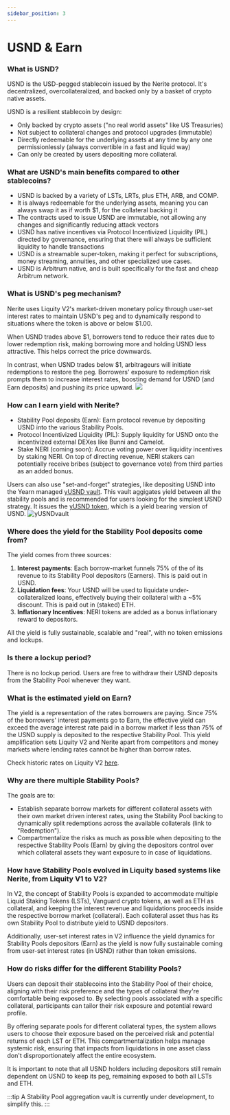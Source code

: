 ```yaml
---
sidebar_position: 3
---
```



# USND & Earn

### What is USND?

USND is the USD-pegged stablecoin issued by the Nerite protocol. It's decentralized, overcollateralized, and backed only by a basket of crypto native assets.

USND is a resilient stablecoin by design:

* Only backed by crypto assets ("no real world assets" like US Treasuries)
* Not subject to collateral changes and protocol upgrades (immutable)
* Directly redeemable for the underlying assets at any time by any one permissionlessly (always convertible in a fast and liquid way)
* Can only be created by users depositing more collateral. 

### What are USND's main benefits compared to other stablecoins?

* USND is backed by a variety of LSTs, LRTs, plus ETH, ARB, and COMP.
* It is always redeemable for the underlying assets, meaning you can always swap it as if worth $1, for the collateral backing it
* The contracts used to issue USND are immutable, not allowing any changes and significantly reducing attack vectors
* USND has native incentives via Protocol Incentivized Liquidity (PIL) directed by governance, ensuring that there will always be sufficient liquidity to handle transactions
* USND is a streamable super-token, making it perfect for subscriptions, money streaming, annuities, and other specialized use cases.
* USND is Arbitrum native, and is built specifically for the fast and cheap Arbitrum network.

### What is USND's peg mechanism?

Nerite uses Liquity V2's market-driven monetary policy through user-set interest rates to maintain USND's peg and to dynamically respond to situations where the token is above or below $1.00.

When USND trades above $1, borrowers tend to reduce their rates due to lower redemption risk, making borrowing more and holding USND less attractive. This helps correct the price downwards.

In contrast, when USND trades below $1, arbitrageurs will initiate redemptions to restore the peg. Borrowers' exposure to redemption risk prompts them to increase interest rates, boosting demand for USND (and Earn deposits) and pushing its price upward.
![](https://docs.liquity.org/~gitbook/image?url=https%3A%2F%2F2342324437-files.gitbook.io%2F%7E%2Ffiles%2Fv0%2Fb%2Fgitbook-x-prod.appspot.com%2Fo%2Fspaces%252FE2A1Xrcj7XasxOiotWky%252Fuploads%252FOPagS0zx2PSCiAFmH8Uq%252Flight%2520-%2520BOLD%2520peg%2520mechanism.png%3Falt%3Dmedia%26token%3Dfcc3163a-a96d-4085-a1ea-d5c4606ab3b7&width=768&dpr=4&quality=100&sign=37ed4c8c&sv=2)

### How can I earn yield with Nerite?

* Stability Pool deposits (Earn): Earn protocol revenue by depositing USND into the various Stability Pools.
* Protocol Incentivized Liquidity (PIL): Supply liquidity for USND onto the incentivized external DEXes like Bunni and Camelot. 
* Stake NERI (coming soon): Accrue voting power over liquidity incentives by staking NERI. On top of directing revenue, NERI stakers can potentially receive bribes (subject to governance vote) from third parties as an added bonus.

Users can also use "set-and-forget" strategies, like depositing USND into the Yearn managed [yUSND vault](https://app.nerite.org/earn/yusnd). This vault aggigates yield between all the  stability pools and is recommended for users looking for the simplest USND strategy. It issues the [yUSND token](https://arbiscan.io/address/0x252b965400862d94bda35fecf7ee0f204a53cc36), which is a yield bearing version of USND.
![yUSNDvault](/img/yUSNDvault.png)

### Where does the yield for the Stability Pool deposits come from?

The yield comes from three sources:

1. **Interest payments**: Each borrow-market funnels 75% of the of its revenue to its Stability Pool depositors (Earners). This is paid out in USND.
2. **Liquidation fees**: Your USND will be used to liquidate under-collateralized loans, effectively buying their collateral with a \~5% discount. This is paid out in (staked) ETH.
3. **Inflationary Incentives**: NERI tokens are added as a bonus inflationary reward to depositors.

All the yield is fully sustainable, scalable and "real", with no token emissions and lockups.

### Is there a lockup period? 

There is no lockup period. Users are free to withdraw their USND deposits from the Stability Pool whenever they want.

### What is the estimated yield on Earn? 

The yield is a representation of the rates borrowers are paying. Since 75% of the borrowers' interest payments go to Earn, the effective yield can exceed the average interest rate paid in a borrow market if less than 75% of the USND supply is deposited to the respective Stability Pool. This yield amplification sets Liquity V2 and Nerite apart from competitors and money markets where lending rates cannot be higher than borrow rates.

Check historic rates on Liquity V2 [here](https://dune.com/liquity/liquity-v2#interest-rates).

### Why are there multiple Stability Pools?

The goals are to:

* Establish separate borrow markets for different collateral assets with their own market driven interest rates, using the Stability Pool backing to dynamically split redemptions across the available collaterals (link to "Redemption").
* Compartmentalize the risks as much as possible when depositing to the respective Stability Pools (Earn) by giving the depositors control over which collateral assets they want exposure to in case of liquidations.

### How have Stability Pools evolved in Liquity based systems like Nerite, from Liquity V1 to V2?

In V2, the concept of Stability Pools is expanded to accommodate multiple Liquid Staking Tokens (LSTs), Vanguard crypto tokens, as well as ETH as collateral, and keeping the interest revenue and liquidations proceeds inside the respective borrow market (collateral). Each collateral asset thus has its own Stability Pool to distribute yield to USND depositors.

Additionally, user-set interest rates in V2 influence the yield dynamics for  Stability Pools depositors (Earn) as the yield is now fully sustainable coming from user-set interest rates (in USND) rather than token emissions.

### How do risks differ for the different Stability Pools?

Users can deposit their stablecoins into the Stability Pool of their choice, aligning with their risk preference and the types of collateral they're comfortable being exposed to. By selecting pools associated with a specific collateral, participants can tailor their risk exposure and potential reward profile.

By offering separate pools for different collateral types, the system allows users to choose their exposure based on the perceived risk and potential returns of each LST or ETH. This compartmentalization helps manage systemic risk, ensuring that impacts from liquidations in one asset class don't disproportionately affect the entire ecosystem.

It is important to note that all USND holders including depositors still remain dependent on USND to keep its peg, remaining exposed to both all LSTs and ETH.


:::tip
A Stability Pool aggregation vault is currently under development, to simplify this.
:::
